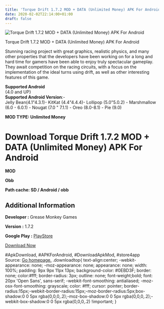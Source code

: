 ```yaml
---
title: 'Torque Drift 1.7.2 MOD + DATA (Unlimited Money) APK For Android'
date: 2020-02-02T22:14:00+01:00
draft: false
---
```


![Torque Drift 1.7.2 MOD + DATA (Unlimited Money) APK For Android](https://i2.wp.com/apkhome.net/wp-content/uploads/2020/02/Torque-Drift-1.7.2-MOD-DATA-Unlimited-Money.png "Torque Drift 1.7.2 MOD + DATA (Unlimited Money) APK For Android")

  

Torque Drift 1.7.2 MOD + DATA (Unlimited Money) APK For Android

Stunning racing project with great graphics, realistic physics, and many other properties that the developers have been working on for a long and hard time for gamers have been able to enjoy truly spectacular gameplay. They await competition on the racing circuits, with a focus on the implementation of the ideal turns using drift, as well as other interesting features of this game.

**Supported Android**  
{4.0 and UP}  
**Supported Android Version**:-  
Jelly Bean(4.1"4.3.1)- KitKat (4.4"4.4.4)- Lollipop (5.0"5.0.2) - Marshmallow (6.0 - 6.0.1) - Nougat (7.0 " 7.1.1) - Oreo (8.0-8.1) - Pie (9.0)

**MOD TYPE: Unlimited Money**

Download Torque Drift 1.7.2 MOD + DATA (Unlimited Money) APK For Android
========================================================================

**MOD**

**Obb**

**Path cache: SD / Android / obb**

Additional Information
----------------------

**Developer :** Grease Monkey Games

**Version :** 1.7.2

**Google Play :** [PlayStore](https://play.google.com/store/apps/details?id=leagueofmonkeys.torquedrift)

  

[Download Now](https://store4app.co/post/torque-drift-1-7-2-mod-data-unlimited-money-apk-for-android_1580677707)

  
#ApkDownload, #APKForAndroid, #DownloadApkMod, #store4app  
Source: [Go homepage.](https://store4app.co/post/torque-drift-1-7-2-mod-data-unlimited-money-apk-for-android_1580677707) .downloadtop{ text-align:center; -webkit-appearance: none; -moz-appearance: none; appearance: none; width: 100%; padding: 9px 9px 11px 13px; background-color: #0EBD3F; border: none; color:#fff; border-radius: 3px; outline: none; font-weight;bold; font: 20px 'Open Sans', sans-serif; -webkit-font-smoothing: antialiased; -moz-osx-font-smoothing: grayscale; color: #fff; cursor: pointer; border-radius:15px;-webkit-border-radius:15px;-moz-border-radius:5px;box-shadow:0 0 5px rgba(0,0,0,.2);-moz-box-shadow:0 0 5px rgba(0,0,0,.2);-webkit-box-shadow:0 0 5px rgba(0,0,0,.2) !important; }